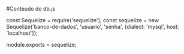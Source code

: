 #Conteudo do db.js

const Sequelize = require('sequelize');
const sequelize = new Sequelize('banco-de-dados', 'usuario', 'senha',
              {dialect: 'mysql', host: 'localhost'});

module.exports = sequelize;
